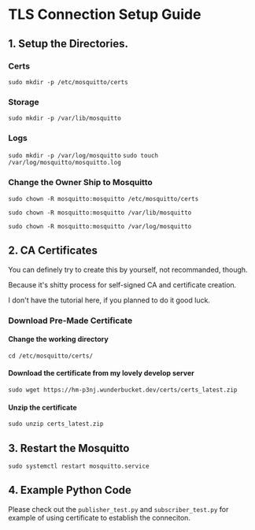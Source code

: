 # TLS Connection Setup Guide

## 1. Setup the Directories.
### Certs
`sudo mkdir -p /etc/mosquitto/certs` 
### Storage
`sudo mkdir -p /var/lib/mosquitto`
### Logs
`sudo mkdir -p /var/log/mosquitto`
`sudo touch /var/log/mosquitto/mosquitto.log`

### Change the Owner Ship to Mosquitto
`sudo chown -R mosquitto:mosquitto /etc/mosquitto/certs`

`sudo chown -R mosquitto:mosquitto /var/lib/mosquitto`

`sudo chown -R mosquitto:mosquitto /var/log/mosquitto`

## 2. CA Certificates
You can definely try to create this by yourself, not recommanded, though.

Because it's shitty process for self-signed CA and certificate creation.

I don't have the tutorial here, if you planned to do it good luck.

### Download Pre-Made Certificate
#### Change the working directory
`cd /etc/mosquitto/certs/`
#### Download the certificate from my lovely develop server
`sudo wget https://hm-p3nj.wunderbucket.dev/certs/certs_latest.zip` 
#### Unzip the certificate
`sudo unzip certs_latest.zip`


## 3. Restart the Mosquitto
`sudo systemctl restart mosquitto.service`


## 4. Example Python Code
Please check out the `publisher_test.py` and `subscriber_test.py` for example of using certificate to establish the conneciton.

